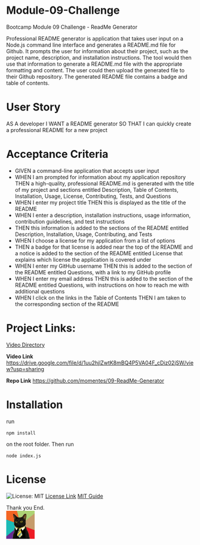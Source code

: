 # Module-09-Challenge
Bootcamp Module 09 Challenge - ReadMe Generator

Professional README generator is application that takes user input on a Node.js command line interface and generates a README.md file for Github. It prompts the user for information about their project, such as the project name, description, and installation instructions. The tool would then use that information to generate a README.md file with the appropriate formatting and content. The user could then upload the generated file to their Github repository. The generated README file contains a badge and table of contents. 

# User Story
AS A developer
I WANT a README generator
SO THAT I can quickly create a professional README for a new project

# Acceptance Criteria
- GIVEN a command-line application that accepts user input
- WHEN I am prompted for information about my application repository
THEN a high-quality, professional README.md is generated with the title of my project and sections entitled Description, Table of Contents, Installation, Usage, License, Contributing, Tests, and Questions
- WHEN I enter my project title
THEN this is displayed as the title of the README
- WHEN I enter a description, installation instructions, usage information, contribution guidelines, and test instructions
- THEN this information is added to the sections of the README entitled Description, Installation, Usage, Contributing, and Tests
- WHEN I choose a license for my application from a list of options
- THEN a badge for that license is added near the top of the README and a notice is added to the section of the README entitled License that explains which license the application is covered under
- WHEN I enter my GitHub username
THEN this is added to the section of the README entitled Questions, with a link to my GitHub profile
-  WHEN I enter my email address
THEN this is added to the section of the README entitled Questions, with instructions on how to reach me with additional questions
- WHEN I click on the links in the Table of Contents
THEN I am taken to the corresponding section of the README

# Project Links:
[Video Directory](https://github.com//momentes/09-ReadMe-Generator/tree/main/video)

**Video Link**
https://drive.google.com/file/d/1uu2hjlZwtK8mBQ4P5VA04F_cDiz02jSW/view?usp=sharing


**Repo Link**
https://github.com/momentes/09-ReadMe-Generator


# Installation
run
```
npm install
```
on the root folder. Then run 
```
node index.js
```

# License

![License: MIT](https://img.shields.io/badge/License-MIT-yellow.svg)
<a href = "https://opensource.org/licenses/MIT">License Link</a>
<a href = "https://gist.github.com/ckib16/8732561535ed766cd6b8">MIT Guide</a>

Thank you
End.        
<img src="images/business-cat1.jpg" width=15%>
